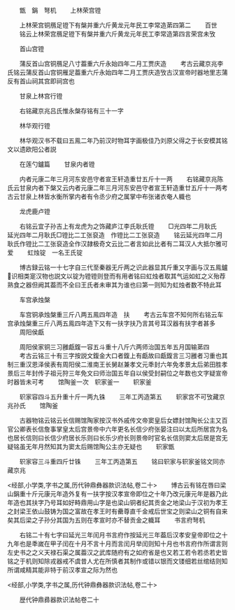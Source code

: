 <!-- { "loadSidebar": true } -->
　　甑　鋗　弩机
　　上林荣宫镫



　　上林荣宫铜鴈足镫下有槃并重六斤黄龙元年民工李常造苐四第二
　　百世
　　铭云上林荣宫鴈足镫下有槃并重六斤黄龙元年民工李常造第四言荣宫未攷

　　首山宫镫


　　蒲反首山宫铜鴈足八寸葢重六斤永始四年二月工贾庆造
　　考古云藏京兆李氏铭云蒲反首山宫铜雁足葢重六斤永始四年二月工贾庆造攷古汉宣帝时器地里志蒲反有首山祠其宫即祠宫也

　　甘泉上林宫行镫



　　右铭藏京兆吕氏惟永槃存铭有三十一字



　　林华观行镫












　　林华观汉书不载曰五鳯二年乃前汉时物耳字画极佳乃刘原父得之于长安模其铭文以遗欧阳公者説

　　在莲勺鑪篇
　　甘泉内者镫




　　内者元康二年三月河东安邑守者宣王轩造重廿五斤十一两
　　右铭藏京兆陈氏云甘泉内者下槃又云内者元康二年三月河东安邑守者宣王轩造重廿五斤十一两考古云甘泉上林皆水衡所掌内者有令丞少府之属掌中布张诸衣奄人軄也

　　龙虎鹿卢镫


　　右铭云宜子孙吉上有龙虎为之饰藏庐江李氏耿氏镫
　　□光四年二月耿氏　延光四年二月耿氏□镫比二工张裒造　作镫比二工张裒造
　　铭云延光四年二月耿氏作镫比二工张裒造全作汉隷极奇文云比二者言如此比者有二耳汉人大抵尔雅可爱
　　虹烛锭　一名王氏锭



　　博古録云铭一十七字自三代至秦器无斤两之识此器显其斤重又字画与汉五鳯鑪识相类寔汉物也説文以锭为镫镫则登而有用者铭曰虹烛者取其气运如虹之义殆荐熟食之器但阙其葢而不全曰王氏者未审其为谁也曰第一则知为虹烛者数不特此耳


　　车宫承烛槃


　　车宫铜承烛槃重三斤八两五鳯四年造　扶
　　考古云车宫不知何所右铭云车宫承烛槃重三斤八两五鳯四年造下又有一扶字扶乃言其号耳汉器有扶字者甚多
　　周阳侯甗



　　周阳侯家铜三习雝甗鍑一容五斗重十八斤六两师治国五年五月国输苐四
　　考古云铭三十有三字按説文鍑金大口者鍑上有甗故曰甗鍑言三习雝者习重也其制三重汉恩泽侯表有周阳侯二淮南王长舅赵兼孝文元秊封六年免孝景太后弟田胜孝景后三年封传子祖元狩三年免文曰师治国五年自以侯受封嗣位之年数也文字疑宣帝时器皆未可考
　　馆陶釜一次　轵家釜一
　　轵家釜


　　轵家容四斗五升重十斤一两九铢
　　三年工丙造第五
　　轵家宫不可攷藏京兆孙氏
　　馆陶釜




　　古器物铭云铭云长信赐馆陶家按汉书外戚传文帝窦皇后女嫖封馆陶长公主又百官公卿表长信詹事掌皇太后宫景帝中六年更名长信少府张晏注曰以太后所居宫为名也居长信则曰长信少府居长乐则曰长乐少府长则景帝时官名长信则窦太后居是宫无疑铭虽无年月然知其为窦太后赐馆陶公主亦无疑也
　　轵家甑



　　轵家容三斗重四斤廿铢
　　三年工丙造第五
　　铭曰轵家与轵家釜铭文同亦藏京兆


<经部,小学类,字书之属,历代钟鼎彝器款识法帖,卷二十>
　　博古云有铭在唇曰梁山鋗重十斤元康元年造外复有一扶字按汉孝宣帝即位之十年乃改元康元年是器乃此年造也其扶字乃号耳如好畤鼎用山字是也梁山铜者纪其贡金之地梁山于汉初为孝王之封梁王依山鼓铸为国之富故在孝王时有罍尊直千金戒后世宝之则梁山之铜有自来矣其后梁之子孙分其国为五则在孝宣时亦不替贡金之軄耳
　　书言府弩机




　　右铭二十有七字曰延光三年闰月书言府作按延光三年葢后汉孝安皇帝即位之十九年也是秊嵗在甲子闰在十月不言十月而言闰月举闰则知十月也书言府作所谓言则左史书之之义天禄石渠之属葢汉之武库随府有之如府省是也又若工若令若丞若史皆铭之于机则知除戎器戒不虞昔人尤在所慎者其制作或错以银而文镂细若丝绾结则知所谓咸精其能非特于前汉孝宣之际为然也












<经部,小学类,字书之属,历代钟鼎彝器款识法帖,卷二十>















　　歴代钟鼎彞器款识法帖卷二十

